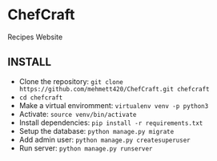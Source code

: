 # ChefCraft
Recipes Website

## INSTALL

 - Clone the repository: `git clone https://github.com/mehmett420/ChefCraft.git chefcraft`
 - `cd chefcraft`
 - Make a virtual enviromment: `virtualenv venv -p python3`
 - Activate: `source venv/bin/activate`
 - Install dependencies: `pip install -r requirements.txt`
 - Setup the database: `python manage.py migrate`
 - Add admin user: `python manage.py createsuperuser`
 - Run server: `python manage.py runserver`
